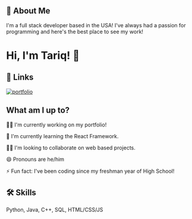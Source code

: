 
## 🚀 About Me
I'm a full stack developer based in the USA! I've always had a passion for programming and here's the best place to see my work!


# Hi, I'm Tariq! 👋


## 🔗 Links
[![portfolio](https://img.shields.io/badge/my_portfolio-000?style=for-the-badge&logo=ko-fi&logoColor=white)](https://blurr.info/)


## What am I up to?
👩‍💻 I'm currently working on my portfolio!

🧠 I'm currently learning the React Framework.

👯‍♀️ I'm looking to collaborate on web based projects.

😄 Pronouns are he/him

⚡️ Fun fact: I've been coding since my freshman year of High School!


## 🛠 Skills
Python, Java, C++, SQL, HTML/CSS/JS


